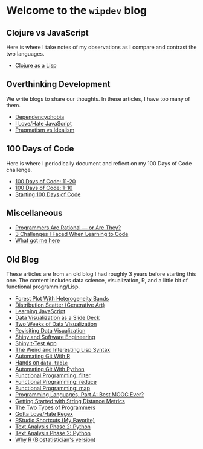 # Welcome to the `wipdev` blog

## Clojure vs JavaScript

Here is where I take notes of my observations as I compare and contrast the two languages.

- [Clojure as a Lisp](posts/clojure-as-a-lisp.html)

## Overthinking Development

We write blogs to share our thoughts. In these articles, I have too many of them.

- [Dependencyphobia](posts/dependencyphobia.html)
- [I Love/Hate JavaScript](posts/i-love-hate-js.html)
- [Pragmatism vs Idealism](posts/pragmatism-vs-idealism.html)

## 100 Days of Code

Here is where I periodically document and reflect on my 100 Days of Code challenge.

- [100 Days of Code: 11-20](posts/100-days-of-code-11-20.html)
- [100 Days of Code: 1-10](posts/100-days-of-code-1-10.html)
- [Starting 100 Days of Code](posts/starting-100-days-of-code.html)

## Miscellaneous

- [Programmers Are Rational — or Are They?](posts/programmers-are-rational.html)
- [3 Challenges I Faced When Learning to Code](posts/3-challenges-i-faced-when-learning-to-code.html)
- [What got me here](posts/what-got-me-here.html)

## Old Blog

These articles are from an old blog I had roughly 3 years before starting this one. The content includes data science, visualization, R, and a little bit of functional programming/Lisp.

- [Forest Plot With Heterogeneity Bands](posts/forest-plot-with-heterogeneity-bands.html)
- [Distribution Scatter (Generative Art)](posts/distribution-scatter-generative-art.html)
- [Learning JavaScript](posts/learning-javascript.html)
- [Data Visualization as a Slide Deck](posts/data-visualization-as-a-slide-deck.html)
- [Two Weeks of Data Visualization](posts/two-weeks-of-data-visualization.html)
- [Revisiting Data Visualization](posts/revisiting-data-visualization.html)
- [Shiny and Software Engineering](posts/shiny-and-software-engineering.html)
- [Shiny t-Test App](posts/shiny-t-test.html)
- [The Weird and Interesting Lisp Syntax](posts/lisp-syntax.html)
- [Automating Git With R](posts/automating-git-with-r.html)
- [Hands on `data.table`](posts/hands-on-data-table.html)
- [Automating Git With Python](posts/automating-git-with-python.html)
- [Functional Programming: filter](posts/funprog-filter.html)
- [Functional Programming: reduce](posts/funprog-reduce.html)
- [Functional Programming: map](posts/funprog-map.html)
- [Programming Languages, Part A: Best MOOC Ever?](posts/programming-languages-part-a.html)
- [Getting Started with String Distance Metrics](posts/string-distance.html)
- [The Two Types of Programmers](posts/the-two-types-of-programmers.html)
- [Gotta Love/Hate Regex](posts/regex.html)
- [RStudio Shortcuts (My Favorite)](posts/rstudio-shortcuts-my-favorite.html)
- [Text Analysis Phase 2: Python](posts/text-analysis-phase-2-python.html)
- [Text Analysis Phase 2: Python](posts/first-steps-with-text-analysis.html)
- [Why R (Biostatistician's version)](posts/why-r.html)
